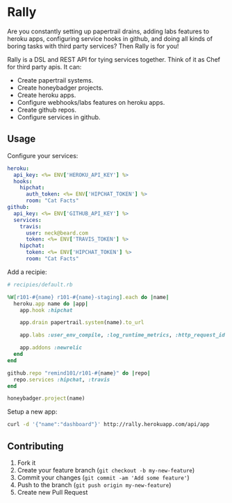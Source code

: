 # Rally

Are you constantly setting up papertrail drains, adding labs features to heroku
apps, configuring service hooks in github, and doing all kinds of boring tasks with third
party services? Then Rally is for you!

Rally is a DSL and REST API for tying services together. Think of it as Chef for third
party apis. It can:

* Create papertrail systems.
* Create honeybadger projects.
* Create heroku apps.
* Configure webhooks/labs features on heroku apps.
* Create github repos.
* Configure services in github.

## Usage

Configure your services:

```yaml
heroku:
  api_key: <%= ENV['HEROKU_API_KEY'] %>
  hooks:
    hipchat:
      auth_token: <%= ENV['HIPCHAT_TOKEN'] %>
      room: "Cat Facts"
github:
  api_key: <%= ENV['GITHUB_API_KEY'] %>
  services:
    travis:
      user: neck@beard.com
      token: <%= ENV['TRAVIS_TOKEN'] %>
    hipchat:
      token: <%= ENV['HIPCHAT_TOKEN'] %>
      room: "Cat Facts"
```

Add a recipie:

```ruby
# recipies/default.rb

%W[r101-#{name} r101-#{name}-staging].each do |name|
  heroku.app name do |app|
    app.hook :hipchat

    app.drain papertrail.system(name).to_url

    app.labs :user_env_compile, :log_runtime_metrics, :http_request_id

    app.addons :newrelic
  end
end

github.repo "remind101/r101-#{name}" do |repo|
  repo.services :hipchat, :travis
end

honeybadger.project(name)
```

Setup a new app:

```bash
curl -d '{"name":"dashboard"}' http://rally.herokuapp.com/api/app
```

## Contributing

1. Fork it
2. Create your feature branch (`git checkout -b my-new-feature`)
3. Commit your changes (`git commit -am 'Add some feature'`)
4. Push to the branch (`git push origin my-new-feature`)
5. Create new Pull Request
